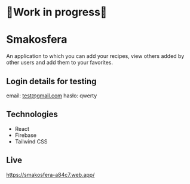 # 🚧Work in progress🚧

# Smakosfera

An application to which you can add your recipes, view others added by other users and add them to your favorites.

## Login details for testing

email: test@gmail.com
hasło: qwerty

## Technologies

- React
- Firebase
- Tailwind CSS

## Live

https://smakosfera-a84c7.web.app/
